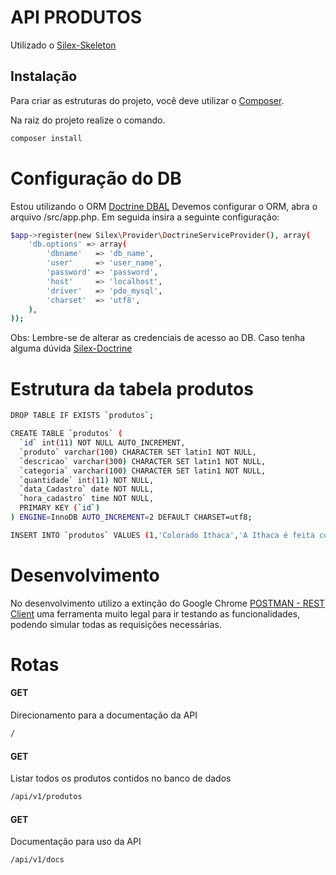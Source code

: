 API PRODUTOS
===========================

Utilizado o [Silex-Skeleton](https://github.com/silexphp/Silex-Skeleton)

## Instalação

Para criar as estruturas do projeto, você deve utilizar o [Composer](http://getcomposer.org/).

Na raiz do projeto realize o comando.

```sh
composer install
```

Configuração do DB
===========================
Estou utilizando o ORM [Doctrine DBAL](http://www.doctrine-project.org/)
Devemos configurar o ORM, abra o arquivo /src/app.php. Em seguida insira a seguinte configuração:

```sh
$app->register(new Silex\Provider\DoctrineServiceProvider(), array(
    'db.options' => array(
	    'dbname'   => 'db_name',
	    'user'     => 'user_name',
	    'password' => 'password',
	    'host'     => 'localhost',
	    'driver'   => 'pdo_mysql',
	    'charset'  => 'utf8',
	),
));
```
Obs: Lembre-se de alterar as credenciais de acesso ao DB. Caso tenha alguma dúvida [Silex-Doctrine](http://silex.sensiolabs.org/doc/providers/doctrine.html)

Estrutura da tabela produtos
===========================

```sh
DROP TABLE IF EXISTS `produtos`;

CREATE TABLE `produtos` (
  `id` int(11) NOT NULL AUTO_INCREMENT,
  `produto` varchar(100) CHARACTER SET latin1 NOT NULL,
  `descricao` varchar(300) CHARACTER SET latin1 NOT NULL,
  `categoria` varchar(100) CHARACTER SET latin1 NOT NULL,
  `quantidade` int(11) NOT NULL,
  `data_Cadastro` date NOT NULL,
  `hora_cadastro` time NOT NULL,
  PRIMARY KEY (`id`)
) ENGINE=InnoDB AUTO_INCREMENT=2 DEFAULT CHARSET=utf8;

INSERT INTO `produtos` VALUES (1,'Colorado Ithaca','A Ithaca é feita com malte, lúpulo e rapadura queimada e, por isso, combina com carnes de caça, queijos duros maturados, presunto cru e doces caramelizados, como crème brûlée e pudim de leite.','cervejas',25,'2015-05-28','20:36:00');
```

Desenvolvimento
===========================

No desenvolvimento utilizo a extinção do Google Chrome [POSTMAN - REST Client](https://chrome.google.com/webstore/detail/postman-rest-client/fdmmgilgnpjigdojojpjoooidkmcomcm) uma ferramenta muito legal para ir testando as funcionalidades, podendo simular todas as requisições necessárias.

Rotas
===========================
#### GET
Direcionamento para a documentação da API
```sh
/
```
#### GET
Listar todos os produtos contidos no banco de dados
```sh
/api/v1/produtos
```
#### GET
Documentação para uso da API
```sh
/api/v1/docs
```
